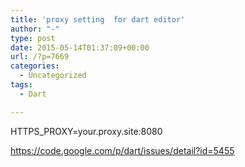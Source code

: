 ```yaml
---
title: 'proxy setting  for dart editor'
author: "-"
type: post
date: 2015-05-14T01:37:09+00:00
url: /?p=7669
categories:
  - Uncategorized
tags:
  - Dart

---
```

HTTPS_PROXY=your.proxy.site:8080


https://code.google.com/p/dart/issues/detail?id=5455